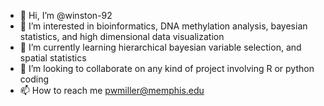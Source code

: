 - 👋 Hi, I’m @winston-92
- 👀 I’m interested in bioinformatics, DNA methylation analysis, bayesian statistics, and high dimensional data visualization
- 🌱 I’m currently learning hierarchical bayesian variable selection, and spatial statistics
- 💞️ I’m looking to collaborate on any kind of project involving R or python coding
- 📫 How to reach me pwmiller@memphis.edu

